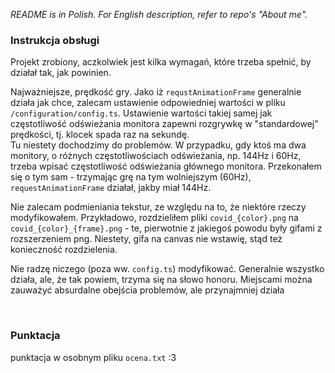 _README is in Polish. For English description, refer to repo's "About me"._

### Instrukcja obsługi

Projekt zrobiony, aczkolwiek jest kilka wymagań, które trzeba spełnić, by działał tak, jak powinien.

Najważniejsze, prędkość gry. Jako iż `requstAnimationFrame` generalnie działa jak chce, zalecam ustawienie odpowiedniej wartości w pliku `/configuration/config.ts`. Ustawienie wartości takiej samej jak częstotliwość odświeżania monitora zapewni rozgrywkę w "standardowej" prędkości, tj. klocek spada raz na sekundę.
<br>
Tu niestety dochodzimy do problemów. W przypadku, gdy ktoś ma dwa monitory, o różnych częstotliwościach odświeżania, np. 144Hz i 60Hz, trzeba wpisać częstotliwość odświeżania głównego monitora. Przekonałem się o tym sam - trzymając grę na tym wolniejszym (60Hz), `requestAnimationFrame` działał, jakby miał 144Hz.

Nie zalecam podmieniania tekstur, ze względu na to, że niektóre rzeczy modyfikowałem. Przykładowo, rozdzieliłem pliki `covid_{color}.png` na `covid_{color}_{frame}.png` - te, pierwotnie z jakiegoś powodu były gifami z rozszerzeniem png. Niestety, gifa na canvas nie wstawię, stąd też konieczność rozdzielenia.

Nie radzę niczego (poza ww. `config.ts`) modyfikować. Generalnie wszystko działa, ale, że tak powiem, trzyma się na słowo honoru. Miejscami można zauważyć absurdalne obejścia problemów, ale przynajmniej działa

<br>

### Punktacja

punktacja w osobnym pliku `ocena.txt` :3
